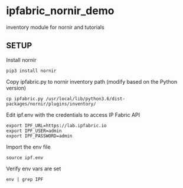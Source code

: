 # ipfabric_nornir_demo
inventory module for nornir and tutorials

## SETUP

Install nornir

    pip3 install nornir

Copy ipfabric.py to nornir inventory path (modify based on the Python version)

    cp ipfabric.py /usr/local/lib/python3.6/dist-packages/nornir/plugins/inventory/

Edit ipf.env with the credentials to access IP Fabric API

    export IPF_URL=https://lab.ipfabric.io
    export IPF_USER=admin
    export IPF_PASSWORD=admin

Import the env file

    source ipf.env

Verify env vars are set

    env | grep IPF
